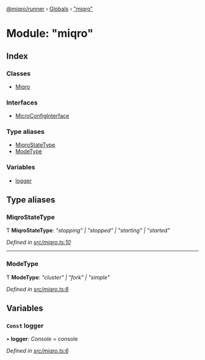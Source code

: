 [@miqro/runner](../README.md) › [Globals](../globals.md) › ["miqro"](_miqro_.md)

# Module: "miqro"

## Index

### Classes

* [Miqro](../classes/_miqro_.miqro.md)

### Interfaces

* [MicroConfigInterface](../interfaces/_miqro_.microconfiginterface.md)

### Type aliases

* [MiqroStateType](_miqro_.md#miqrostatetype)
* [ModeType](_miqro_.md#modetype)

### Variables

* [logger](_miqro_.md#const-logger)

## Type aliases

###  MiqroStateType

Ƭ **MiqroStateType**: *"stopping" | "stopped" | "starting" | "started"*

*Defined in [src/miqro.ts:10](https://github.com/claukers/miqro-runner/blob/c5aed02/src/miqro.ts#L10)*

___

###  ModeType

Ƭ **ModeType**: *"cluster" | "fork" | "simple"*

*Defined in [src/miqro.ts:8](https://github.com/claukers/miqro-runner/blob/c5aed02/src/miqro.ts#L8)*

## Variables

### `Const` logger

• **logger**: *Console* = console

*Defined in [src/miqro.ts:6](https://github.com/claukers/miqro-runner/blob/c5aed02/src/miqro.ts#L6)*

